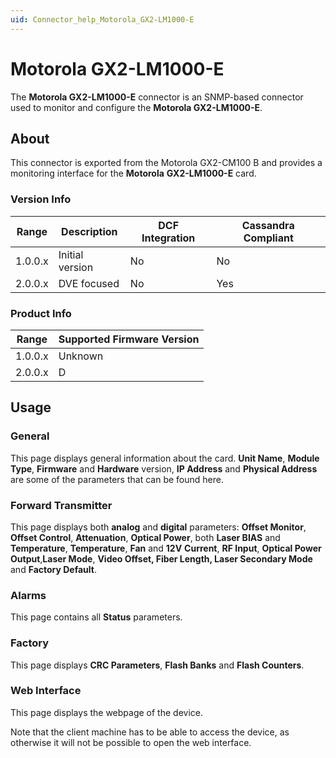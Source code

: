 ```yaml
---
uid: Connector_help_Motorola_GX2-LM1000-E
---
```


# Motorola GX2-LM1000-E

The **Motorola GX2-LM1000-E** connector is an SNMP-based connector used to monitor and configure the **Motorola GX2-LM1000-E**.

## About

This connector is exported from the Motorola GX2-CM100 B and provides a monitoring interface for the **Motorola** **GX2-LM1000-E** card.

### Version Info

| **Range** | **Description** | **DCF Integration** | **Cassandra Compliant** |
|------------------|-----------------|---------------------|-------------------------|
| 1.0.0.x          | Initial version | No                  | No                      |
| 2.0.0.x          | DVE focused     | No                  | Yes                     |

### Product Info

| Range | Supported Firmware Version |
|------------------|-----------------------------|
| 1.0.0.x          | Unknown                     |
| 2.0.0.x          | D                           |

## Usage

### General

This page displays general information about the card. **Unit Name**, **Module Type**, **Firmware** and **Hardware** version, **IP Address** and **Physical Address** are some of the parameters that can be found here.

### Forward Transmitter

This page displays both **analog** and **digital** parameters: **Offset Monitor**, **Offset Control**, **Attenuation**, **Optical Power**, both **Laser BIAS** and **Temperature**, **Temperature**, **Fan** and **12V** **Current**, **RF Input**, **Optical Power Output**,**Laser Mode**, **Video Offset, Fiber Length, Laser Secondary Mode** and **Factory Default**.

### Alarms

This page contains all **Status** parameters.

### Factory

This page displays **CRC Parameters**, **Flash Banks** and **Flash Counters**.

### Web Interface

This page displays the webpage of the device.

Note that the client machine has to be able to access the device, as otherwise it will not be possible to open the web interface.
